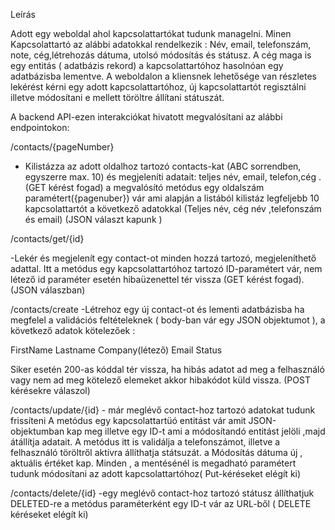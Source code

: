 Leírás

Adott egy weboldal ahol kapcsolattartókat tudunk managelni.
Minen Kapcsolattartó az alábbi adatokkal rendelkezik : Név, email, telefonszám, note, cég,létrehozás dátuma, utolsó módosítás és státusz.
A cég maga is egy entitás ( adatbázis rekord) a kapcsolattartóhoz hasolnóan egy adatbázisba lementve.
A weboldalon a kliensnek lehetősége van részletes lekérést kérni egy adott
kapcsolattartóhoz, új kapcsolattartót regisztálni illetve módosítani e mellett töröltre állítani státuszát.

A backend API-ezen interakciókat hivatott megvalósítani az alábbi endpointokon:

/contacts/{pageNumber}

- Kilistázza az adott oldalhoz tartozó contacts-kat (ABC sorrendben, egyszerre max. 10) és megjeleníti adatait: teljes név, email, telefon,cég .(GET kérést fogad)
a megvalósító metódus egy oldalszám paramétert({pagenuber}) vár ami alapján a listából kilistáz legfeljebb 10 kapcsolattartót a következő adatokkal
(Teljes név, cég név ,telefonszám és email)
(JSON választ kapunk )

/contacts/get/{id}

-Lekér és megjelenít egy contact-ot minden hozzá tartozó, megjeleníthető adattal.
Itt a metódus egy kapcsolattartóhoz tartozó ID-paramétert vár, nem létező id paraméter esetén hibaüzenettel tér vissza (GET kérést fogad). (JSON válaszban)

/contacts/create
 -Létrehoz egy új contact-ot és lementi adatbázisba ha megfelel a validációs feltételeknek ( body-ban vár egy JSON objektumot ),
a következő adatok kötelezőek :

FirstName
Lastname
Company(létező)
Email
Status

Siker esetén 200-as kóddal tér vissza, ha hibás adatot ad meg a felhasználó  vagy nem ad meg kötelező elemeket akkor hibakódot küld vissza. (POST kérésekre válaszol)

/contacts/update/{id} - már meglévő contact-hoz tartozó adatokat tudunk frissíteni
A metódus egy kapcsolattartüó entitást vár amit JSON-objektumban kap meg illetve egy ID-t ami a módosítandó entitást jelöli ,majd átállítja adatait.
A metódus itt is validálja a telefonszámot, illetve a felhasználó töröltről aktívra állíthatja státsuzát. a Módosítás dátuma új , aktuális értéket kap.
Minden , a mentésénél is megadható paramétert tudunk módosítani az adott kapcsolattartóhoz( Put-kéréseket elégít ki)

/contacts/delete/{id} -egy meglévő contact-hoz tartozó státusz állíthatjuk DELETED-re
a metódus paraméterként egy ID-t vár az URL-ből ( DELETE kéréseket elégít ki)
